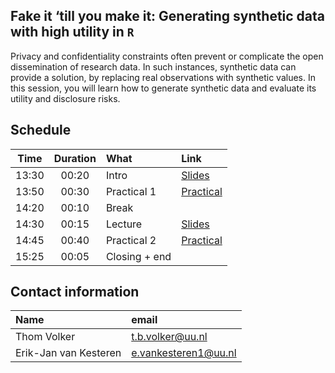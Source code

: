 ## Fake it ‘till you make it: Generating synthetic data with high utility in `R`
 
Privacy and confidentiality constraints often prevent or complicate the open dissemination of research data. In such instances, synthetic data can provide a solution, by replacing real observations with synthetic values. In this session, you will learn how to generate synthetic data and evaluate its utility and disclosure risks.

## Schedule

| Time  | Duration | What          | Link | 
| :---: | :------: | :------------ | :--- |
| 13:30 | 00:20    | Intro         | [Slides](./lectures/introduction.pdf) |
| 13:50 | 00:30    | Practical 1   | [Practical](https://thomvolker.github.io/OSWS_Synthetic/practical/P1.html) |
| 14:20 | 00:10    | Break         | |
| 14:30 | 00:15    | Lecture       | [Slides](./lectures/privacy_utility.pdf)|
| 14:45 | 00:40    | Practical 2   | [Practical](https://thomvolker.github.io/OSWS_Synthetic/practical/P2.html) |
| 15:25 | 00:05    | Closing + end | |

## Contact information
 
| Name | email |
| :--- | :------ |
| Thom Volker | [t.b.volker@uu.nl](mailto:t.b.volker@uu.nl) |
| Erik-Jan van Kesteren | [e.vankesteren1@uu.nl](mailto:e.vankesteren1@uu.nl) |



